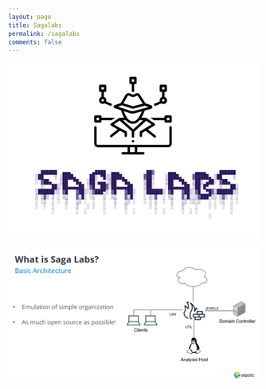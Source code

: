 ```yaml
---
layout: page
title: Sagalabs
permalink: /sagalabs
comments: false
---
```


![Sagalabs](/assets/images/sagalabs.png "Sagalabs")

![Sagalabs](/assets/images/sagalabs1.png "Sagalabs")
